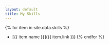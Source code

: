 ```yaml
---
layout: default
title: My Skills
---
```


{% for item in site.data.skills %}
- [{{ item.name }}]({{ item.link }})
{% endfor %}
